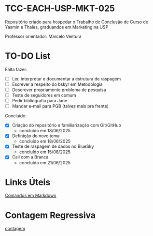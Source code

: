 # TCC-EACH-USP-MKT-025

Repositório criado para hospedar o Trabalho de Conclusão de Curso de Yasmin e Thales, graduandos em Marketing na USP

Professor orientador: Marcelo Ventura

# TO-DO List

Falta fazer:

- [ ] Ler, interpretar e documentar a estrutura de raspagem
- [ ] Escrever a respeito do bskyr em Metodologia
- [ ] Descrever propriamente problema de pesquisa
- [ ] Teste de seguidores em comum
- [ ] Pedir bibliografia para Jane
- [ ] Mandar e-mail para PGB (talvez mais pra frente)

Concluído:

- [X] Criação do repositório e familiarização com Git/GitHub
    - concluído em 18/06/2025
- [X] Definição do novo tema
    - concluído em 18/06/2025
- [X] Teste de raspagem de dados no BlueSky
    - concluído em 15/08/2025
- [X] Call com a Branca
    - concluído em 21/06/2025


# Links Úteis
[Comandos em Markdown](https://docs.pipz.com/central-de-ajuda/learning-center/guia-basico-de-markdown#open)

# Contagem Regressiva
[contagem](https://yasmelinss.github.io/contagem_regressiva/)
